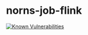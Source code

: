 # norns-job-flink
[![Known Vulnerabilities](https://snyk.io//test/github/NornsLab/norns-job/badge.svg?targetFile=norns-job-flink/build.gradle)](https://snyk.io//test/github/NornsLab/norns-job?targetFile=norns-job-flink/build.gradle)
